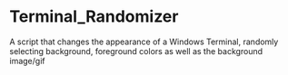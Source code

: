 # Terminal_Randomizer
A script that changes the appearance of a Windows Terminal, randomly selecting background, foreground colors as well as the background image/gif
